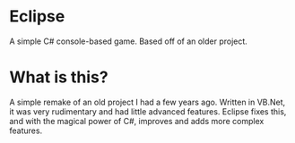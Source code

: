 # Eclipse
A simple C# console-based game. Based off of an older project.

# What is this?
A simple remake of an old project I had a few years ago. Written in VB.Net, it was very rudimentary and had little advanced features. Eclipse fixes this, and with the magical power of C#, improves and adds more complex features.
